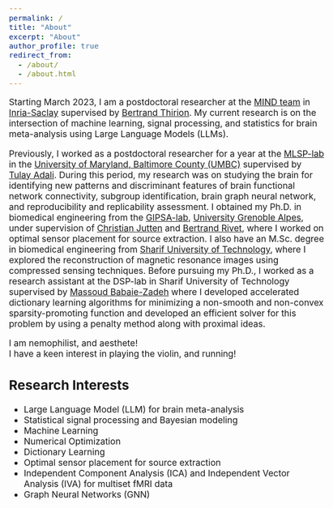 ```yaml
---
permalink: /
title: "About"
excerpt: "About"
author_profile: true
redirect_from: 
  - /about/
  - /about.html
---
```


<!-- > “Shoot for the moon. Even if you miss, you'll land among the stars.” —Norman Vincent Peale -->

<style type="text/css"> body{ font-size: 13pt; } </style>

Starting March 2023, I am a postdoctoral researcher at the [MIND team](https://team.inria.fr/mind/) in [Inria-Saclay](https://www.inria.fr/fr) supervised by [Bertrand Thirion](https://scholar.google.fr/citations?user=MeKi5_AAAAAJ&hl=fr). My current research is on the intersection of machine learning, signal processing, and statistics for brain meta-analysis using Large Language Models (LLMs).

Previously, I worked as a postdoctoral researcher for a year at the [MLSP-lab](https://mlsp.umbc.edu/) in the [University of Maryland, Baltimore County (UMBC)](https://umbc.edu/) supervised by [Tulay Adali](https://scholar.google.com/citations?user=KgjUnawAAAAJ&hl=en). During this period, my research was on studying the brain for identifying new patterns and discriminant features of brain functional network connectivity, subgroup identification, brain graph neural network, and reproducibility and replicability assessment. I obtained my Ph.D. in biomedical engineering from the [GIPSA-lab](https://www.gipsa-lab.grenoble-inp.fr/), [University Grenoble Alpes](https://www.univ-grenoble-alpes.fr/), under supervision of [Christian Jutten](https://scholar.google.com/citations?user=iO3qCToAAAAJ) and [Bertrand Rivet](https://www.gipsa-lab.grenoble-inp.fr/~bertrand.rivet/index.html), where I worked on optimal sensor placement for source extraction. I also have an M.Sc. degree in biomedical engineering from [Sharif University of Technology](https://en.wikipedia.org/wiki/Sharif_University_of_Technology), where I explored the reconstruction of magnetic resonance images using compressed sensing techniques. Before pursuing my Ph.D., I worked as a research assistant at the DSP-lab in Sharif University of Technology supervised by [Massoud Babaie-Zadeh](https://scholar.google.com/citations?user=5H-SuMcAAAAJ&hl=en) where I developed accelerated dictionary learning algorithms for minimizing a non-smooth and non-convex sparsity-promoting function and developed an efficient solver for this problem by using a penalty method along with proximal ideas.

I am nemophilist, and aesthete!<br/>
I have a keen interest in playing the violin, and running!

## Research Interests 
* Large Language Model (LLM) for brain meta-analysis
* Statistical signal processing and Bayesian modeling
* Machine Learning
* Numerical Optimization
* Dictionary Learning
* Optimal sensor placement for source extraction
* Independent Component Analysis (ICA) and Independent Vector Analysis (IVA) for multiset fMRI data
* Graph Neural Networks (GNN)



<div style="width: 300px; height: 200px; overflow: hidden;">
  <script type="text/javascript" id="clustrmaps" src="//clustrmaps.com/map_v2.js?d=oUax-QKnsn85P2UbipMDyAGr_wQWjWR_Ujc0CNSjiHU&cl=ffffff&w=a"></script>
</div>



